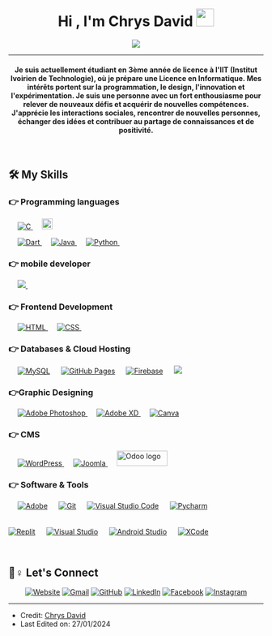 
<h1 align="center">Hi , I'm Chrys David <img src="https://media.giphy.com/media/hvRJCLFzcasrR4ia7z/giphy.gif" width="35"></h1>
<p align="center">
  <a href="https://github.com/DenverCoder1/readme-typing-svg"><img src="https://readme-typing-svg.herokuapp.com?lines=Computer+Science+Student;Full+Stack+Web+And+Mobile++Developer;Graphic%20Designer;Always%20learning%20new%20things&center=true&width=500&height=50"></a>
</p>
<hr/>
<h4 align="center">Je suis actuellement étudiant en 3ème année de licence à l'IIT (Institut Ivoirien de Technologie), où je prépare une Licence en Informatique. Mes intérêts portent sur la programmation, le design, l'innovation et l'expérimentation. Je suis une personne avec un fort enthousiasme pour relever de nouveaux défis et acquérir de nouvelles compétences. J'apprécie les interactions sociales, rencontrer de nouvelles personnes, échanger des idées et contribuer au partage de connaissances et de positivité.</h4> <br>


## 🛠️ My Skills

### 👉 Programming languages

<p align="left"> 
  &emsp; 
  <a href="https://www.cprogramming.com/" target="_blank"> 
    <img alt="C" src="https://img.shields.io/badge/C%20-%232370ED.svg?logo=c&logoColor=white">
  </a> 
  &emsp; 
  <a href="https://www.cprogramming.com/" target="_blank" style="display: inline-block;">
    <img alt="C#" src="https://img.shields.io/badge/C%23-%23239120.svg?logo=C-sharp&logoColor=white" style="height: 21px; width: 75px border-radius: 5px;"/>
  </a>


  &emsp;
  <a href="https://www.dart.com" target="_blank"> 
    <img alt="Dart" src="https://img.shields.io/badge/dart-%230175C2.svg?logo=dart&logoColor=white"/>
  </a>
  &emsp;
  <a href="https://www.java.com" target="_blank"> 
    <img alt="Java" src="https://img.shields.io/badge/Java-%23007396.svg?logo=java&logoColor=white">
  </a>
  &emsp;
   <a href="https://www.python.org" target="_blank">
    <img alt="Python" src="https://img.shields.io/badge/Python%20-%2314354C.svg?logo=python&logoColor=white">
  </a>
  &emsp;

</p>

### 👉 mobile developer

<p align="left"> 
  &emsp; 
  <a href="https://flutter.dev/" target="_blank"> 
    <img src="https://img.shields.io/badge/Flutter%20-%2302569B.svg?logo=Flutter&logoColor=white" />
  </a> 
  &emsp; 
</p>

### 👉 Frontend Development
<p align="left"> 
  &emsp; 
  <a href="https://www.w3.org/html/" target="_blank"> 
   <img alt="HTML" src="https://img.shields.io/badge/HTML5%20-%23E34F26.svg?logo=html5&logoColor=white">
  </a>   
  &emsp;
  <a href="https://www.w3schools.com/css/" target="_blank">
    <img alt="CSS" src="https://img.shields.io/badge/CSS%20-%231572B6.svg?logo=css3&logoColor=white">
  </a> 
   &emsp;
<!--   <a href="https://getbootstrap.com" target="_blank">
    <img alt="Bootstrap" src="https://img.shields.io/badge/Bootstrap-%23563D7C.svg?style=flat&logo=bootstrap&logoColor=white"/>
  </a> -->
</p>

### 👉 Databases & Cloud Hosting
<p align="left">
  &emsp;
    <a href="https://www.mysql.com/" target="_blank"><img alt="MySQL" src="https://img.shields.io/badge/MySQL-%2300f.svg?style=flat&llogo=mysql&logoColor=white"></a>
  &emsp;
    <a href="https://www.github.com/" target="_blank"><img alt="GitHub Pages" src="https://img.shields.io/badge/GitHub%20Pages-%23327FC7.svg?style=flat&llogo=github&logoColor=white"></a>
  &emsp;
    <a href="https://firebase.google.com/" target="_blank"><img alt="Firebase" src ="https://img.shields.io/badge/Firebase-%23316192.svg?logo=firebase&logoColor=white"></a>
  &emsp;
    <a href="https://www.djangoproject.com/" target="_blank"><img src="https://img.shields.io/badge/django%20-%23092E20.svg?logo=django&logoColor=white"/></a>
 </p>
  
### 👉Graphic Designing
<p align="left">
  &emsp;
  	
<a href="https://www.adobe.com/in/products/photoshop.html" target="_blank"> 
    <img alt="Adobe Photoshop" src="https://img.shields.io/badge/adobe%20photoshop-%2331A8FF.svg?style=for-the-badge&logo=adobe%20photoshop&logoColor=white"/>
  </a> 
  &emsp;
<!--   <a href="https://www.adobe.com/in/products/indesign.html" target="_blank"> 
    <img alt="Adobe Indesign" src="https://img.shields.io/badge/Adobe Indesign-%e749a0.svg?style=flat&logo=adobeindesign&logoColor=white"/> 
  </a> 
    &emsp;
  <a href="https://www.adobe.com/in/products/photoshop-lightroom.html" target="_blank"> 
    <img alt="Adobe Lightroom" src="https://img.shields.io/badge/Adobe Lightroom-%2300f.svg?style=flat&logo=adobelightroom&logoColor=white"/>
 </a> 
   &emsp; -->
  <a href="#" target="_blank"> 
   <img alt="Adobe XD" src="https://img.shields.io/badge/Adobe%20XD-470137?style=for-the-badge&logo=Adobe%20XD&logoColor=#FF61F6"/>
  </a>
    &emsp;
  <a href="#">
  	<img alt="Canva" src="https://img.shields.io/badge/Canva-%2300C4CC.svg?style=flat&logo=Canva&logoColor=white"/>
  </a>
 </p>

 ### 👉 CMS

<p align="left"> 
    &emsp;
  <a href="https://wordpress.org/" target="_blank"> 
    <img alt="WordPress" src="https://img.shields.io/badge/WordPress-%23117AC9.svg?style=for-the-badge&logo=WordPress&logoColor=white"/>
  </a>
    &emsp;
  <a href="https://www.joomla.fr/" target="_blank"> 
    <img alt="Joomla" src="https://img.shields.io/badge/Joomla-5091CD?style=for-the-badge&logo=joomla&logoColor=white"/>
  </a>
   &emsp;
  <a href="https://www.odoo.com/" target="_blank" rel="noopener noreferrer">
    <img 
        src="https://img.shields.io/badge/Odoo-%23714b67.svg?style=flat&logo=odoo&logoColor=white" 
        alt="Odoo logo" 
        title="Odoo - Open Source ERP"
        width="100"
        height="30"
    />
</a>

<!--     &emsp; -->
 </p>
 
 ### 👉 Software & Tools
 
<p>
  &emsp;
    <a href="#"><img alt="Adobe" src="https://img.shields.io/badge/Adobe%20-%23FF0000.svg?logo=adobe&logoColor=white"></a>
  &emsp;
    <a href="#"><img alt="Git" src="https://img.shields.io/badge/Git%20-%23F05033.svg?logo=git&logoColor=white"></a>
<!--   &emsp;
    <a href="#"><img alt="Linux" src="https://img.shields.io/badge/Linux-FCC624?style=flat&logo=linux&logoColor=black"></a> -->
<!--   &emsp;
    <a href="#"><img alt="Google Sheets" src="https://img.shields.io/badge/Google%20Sheets%20-%2334A853.svg?logo=google%20sheets&logoColor=white"></a> -->
  &emsp;
    <a href="#"><img alt="Visual Studio Code" src="https://img.shields.io/badge/Visual%20Studio%20Code-0078d7.svg?logo=visual-studio-code&logoColor=white"></a>
  &emsp;
    <a href="#"><img alt="Pycharm" src="https://img.shields.io/badge/PyCharm-000000.svg?&style=for-the-badge&logo=PyCharm&logoColor=white"></a>
  &emsp;
	<br> <br> <br>
 <a href="#"><img alt="Replit" src="https://img.shields.io/badge/Replit-DD1200?style=for-the-badge&logo=Replit&logoColor=white"></a>
  &emsp;
    <a href="#"><img alt="Visual Studio" src="https://img.shields.io/badge/Visual_Studio-5C2D91?style=for-the-badge&logo=visual%20studio&logoColor=white"></a>
  &emsp;
    <a href="#"><img alt="Android Studio" src="https://img.shields.io/badge/Android_Studio-3DDC84?style=for-the-badge&logo=android-studio&logoColor=white"></a>
  &emsp;
    <a href="#"><img alt="XCode" src="https://img.shields.io/badge/Xcode-007ACC?style=for-the-badge&logo=Xcode&logoColor=white"></a>
  &emsp; 
</p>

<br/>

## 🙋♀ Let's Connect
<p align="center">
  <a href=""><img src="https://img.icons8.com/bubbles/50/000000/web.png" alt="Website"/></a>
	<a href=""><img src="https://img.icons8.com/bubbles/50/000000/gmail.png" alt="Gmail"/></a>
	<a href=""><img src="https://img.icons8.com/bubbles/50/000000/github.png" alt="GitHub"/></a>
	<a href=""><img src="https://img.icons8.com/bubbles/50/000000/linkedin.png" alt="LinkedIn"/></a>
	<a href=""><img src="https://img.icons8.com/bubbles/50/000000/facebook-new.png" alt="Facebook"/></a>
	<a href=""><img src="https://img.icons8.com/bubbles/50/000000/instagram.png" alt="Instagram"/></a>

	
</p>

<hr/>

* Credit: [Chrys David](https://github.com/ChrysDavid)
* Last Edited on: 27/01/2024








